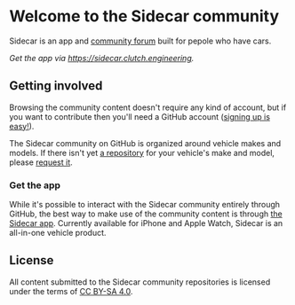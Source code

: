 # Welcome to the Sidecar community

Sidecar is an app and [community forum](https://cars.forum) built for pepole who have cars.

*Get the app via https://sidecar.clutch.engineering.*

## Getting involved

Browsing the community content doesn't require any kind of account, but if you want to contribute then you'll need a GitHub account ([signing up is easy!](https://github.com/signup)).

The Sidecar community on GitHub is organized around vehicle makes and models. If there isn't yet [a repository](https://github.com/orgs/ElectricSidecar/repositories) for your vehicle's make and model, please [request it](https://github.com/ElectricSidecar/meta/issues/new?assignees=jverkoey&labels=new-vehicle&projects=&template=new-make-and-model.md&title=%5Bmake%5D+model).

### Get the app

While it's possible to interact with the Sidecar community entirely through GitHub, the best way to make use of the community content is through [the Sidecar app](https://sidecar.clutch.engineering). Currently available for iPhone and Apple Watch, Sidecar is an all-in-one vehicle product.

## License

All content submitted to the Sidecar community repositories is licensed under the terms of [CC BY-SA 4.0](https://creativecommons.org/licenses/by-sa/4.0/).
